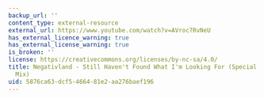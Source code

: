 ```yaml
---
backup_url: ''
content_type: external-resource
external_url: https://www.youtube.com/watch?v=AVroc7RvNeU
has_external_licence_warning: true
has_external_license_warning: true
is_broken: ''
license: https://creativecommons.org/licenses/by-nc-sa/4.0/
title: Negativland - Still Haven't Found What I'm Looking For (Special Edit Radio
  Mix)
uid: 5876ca63-dcf5-4664-81e2-aa276baef196
---
```

